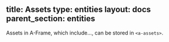 title: Assets
type: entities
layout: docs
parent_section: entities
---

Assets in A-Frame, which include..., can be stored in ```<a-assets>```.
